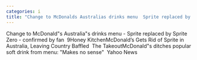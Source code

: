 ```yaml
---
categories: i
title: "Change to McDonalds Australias drinks menu  Sprite replaced by Sprite Zero  confirmed by fan  9Honey Kitchen"
---
```

Change to McDonald"s Australia"s drinks menu - Sprite replaced by Sprite Zero - confirmed by fan&nbsp;&nbsp;9Honey KitchenMcDonald’s Gets Rid of Sprite in Australia, Leaving Country Baffled&nbsp;&nbsp;The TakeoutMcDonald"s ditches popular soft drink from menu: "Makes no sense"&nbsp;&nbsp;Yahoo News 